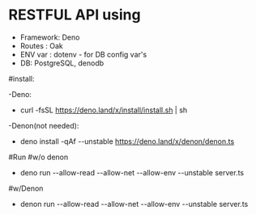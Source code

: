 # RESTFUL API using
- Framework: Deno
- Routes : Oak
- ENV var : dotenv - for DB config var's
- DB: PostgreSQL, denodb

#install:

-Deno:
-  curl -fsSL https://deno.land/x/install/install.sh | sh
  
-Denon(not needed):
-  deno install -qAf --unstable https://deno.land/x/denon/denon.ts

#Run
#w/o denon
- deno run --allow-read --allow-net --allow-env --unstable server.ts

#w/Denon
- denon run --allow-read --allow-net --allow-env --unstable server.ts